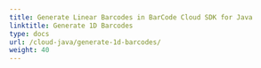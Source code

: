 ```yaml
---
title: Generate Linear Barcodes in BarCode Cloud SDK for Java
linktitle: Generate 1D Barcodes
type: docs
url: /cloud-java/generate-1d-barcodes/
weight: 40
---
```



